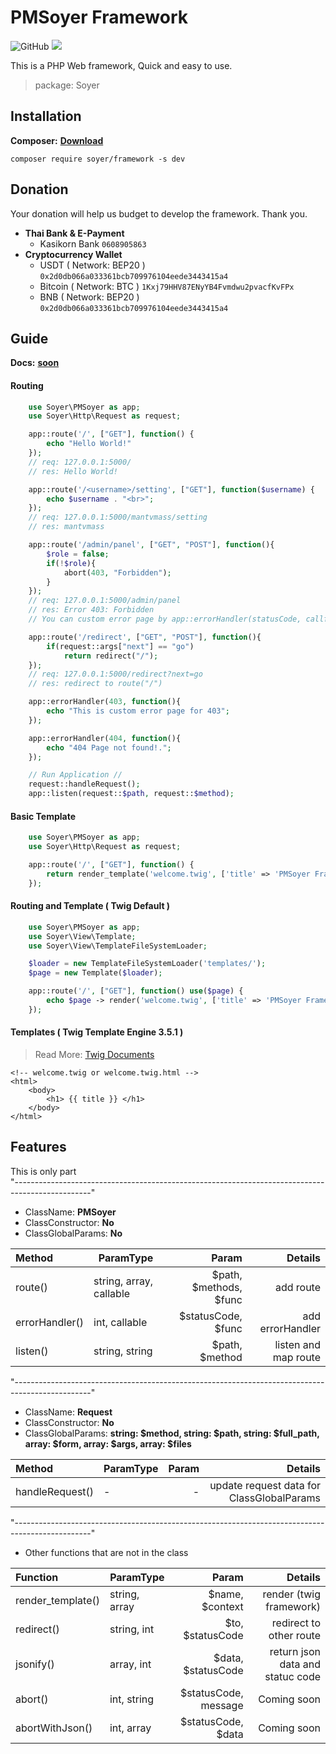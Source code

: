 # PMSoyer Framework
![GitHub](https://img.shields.io/github/license/mantvmass/PMSoyer)
<img src="https://img.shields.io/badge/PHP-7.4.30-blue">


This is a PHP Web framework, Quick and easy to use.

> package: Soyer

## Installation
**Composer:** [**Download**](https://getcomposer.org/download/)  

```shell
composer require soyer/framework -s dev
```

## Donation
Your donation will help us budget to develop the framework. Thank you.
- **Thai Bank & E-Payment**
  - Kasikorn Bank ```0608905863```
- **Cryptocurrency Wallet**
  - USDT ( Network: BEP20 ) ```0x2d0db066a033361bcb709976104eede3443415a4```
  - Bitcoin ( Network: BTC ) ```1Kxj79HHV87ENyYB4Fvmdwu2pvacfKvFPx```
  - BNB ( Network: BEP20 ) ```0x2d0db066a033361bcb709976104eede3443415a4```

  
## Guide 
 
**Docs:** [**soon**](https://github.com/PMSoyer)

#### Routing
```php
    use Soyer\PMSoyer as app;
    use Soyer\Http\Request as request;

    app::route('/', ["GET"], function() {
        echo "Hello World!"
    });
    // req: 127.0.0.1:5000/
    // res: Hello World!

    app::route('/<username>/setting', ["GET"], function($username) {
        echo $username . "<br>";
    });
    // req: 127.0.0.1:5000/mantvmass/setting
    // res: mantvmass

    app::route('/admin/panel', ["GET", "POST"], function(){
        $role = false;
        if(!$role){
            abort(403, "Forbidden");
        }
    });
    // req: 127.0.0.1:5000/admin/panel
    // res: Error 403: Forbidden
    // You can custom error page by app::errorHandler(statusCode, callfunction)

	app::route('/redirect', ["GET", "POST"], function(){
        if(request::args["next"] == "go")
            return redirect("/");
    });
    // req: 127.0.0.1:5000/redirect?next=go
    // res: redirect to route("/")

    app::errorHandler(403, function(){
        echo "This is custom error page for 403"; 
    });

    app::errorHandler(404, function(){
        echo "404 Page not found!."; 
    });

    // Run Application //
    request::handleRequest();
    app::listen(request::$path, request::$method);
```

#### Basic Template
```php
    use Soyer\PMSoyer as app;
    use Soyer\Http\Request as request;

    app::route('/', ["GET"], function() {
        return render_template('welcome.twig', ['title' => 'PMSoyer Framework']);
    });
```

#### Routing and Template ( Twig Default )
```php
    use Soyer\PMSoyer as app;
    use Soyer\View\Template;
    use Soyer\View\TemplateFileSystemLoader;

    $loader = new TemplateFileSystemLoader('templates/');
    $page = new Template($loader);

    app::route('/', ["GET"], function() use($page) {
        echo $page -> render('welcome.twig', ['title' => 'PMSoyer Framework']);
    });
```

#### Templates (  Twig Template Engine 3.5.1 )
> Read More: [Twig Documents](https://twig.symfony.com/doc/3.x/)
```twig
<!-- welcome.twig or welcome.twig.html -->
<html>
    <body>
        <h1> {{ title }} </h1>
    </body>
</html>
```

## Features
This is only part  
"-------------------------------------------------------------------------------------------------"
- ClassName: **PMSoyer**
- ClassConstructor: **No**
- ClassGlobalParams: **No**

|      Method         |           ParamType         |           Param              |  Details                   |
|     :--------       |           --------          |         ---------:           |  ---------:                |
|      route()        |   string, array, callable   |   $path, $methods, $func     |  add route                 |
|   errorHandler()    |        int, callable        |     $statusCode, $func       |  add errorHandler          |
|      listen()       |        string, string       |        $path, $method        |  listen and map route      |

"-------------------------------------------------------------------------------------------------"
- ClassName: **Request**
- ClassConstructor: **No**
- ClassGlobalParams: **string: $method, string: $path, string: $full_path, array: $form, array: $args, array: $files**

|      Method         |           ParamType         |           Param              |  Details                                   |
|     :--------       |           --------          |         ---------:           |  ---------:                                |
|   handleRequest()   |               -             |              -               |  update request data for ClassGlobalParams |

"-------------------------------------------------------------------------------------------------"

- Other functions that are not in the class

|      Function       |           ParamType         |           Param              |  Details                          |
|     :--------       |           --------          |         ---------:           |  ---------:                       |
|  render_template()  |         string, array       |       $name, $context        |  render (twig framework)          |
|     redirect()      |          string, int        |      $to, $statusCode        |  redirect to other route          |
|     jsonify()       |          array, int         |      $data, $statusCode      |  return json data and statuc code |
|      abort()        |          int, string        |    $statusCode, message      |  Coming soon |
|   abortWithJson()   |           int, array        |      $statusCode, $data      |  Coming soon |